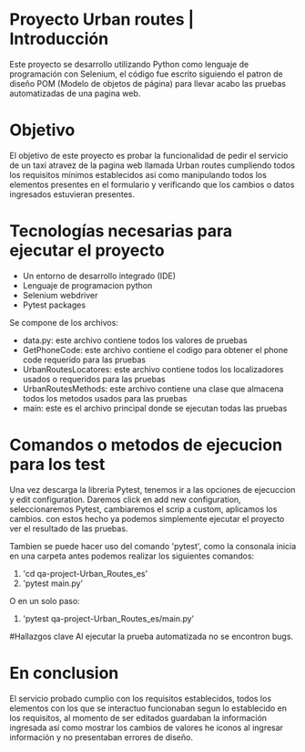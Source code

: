 # Proyecto Urban routes | Introducción
Este proyecto se desarrollo utilizando Python como lenguaje de programación con Selenium, el código fue escrito siguiendo el patron de diseño POM (Modelo de objetos de página) para llevar acabo las pruebas automatizadas de una pagina web.

# Objetivo
El objetivo de este proyecto es probar la funcionalidad de pedir el servicio de un taxi atravez de la pagina web llamada Urban routes cumpliendo todos los requisitos mínimos establecidos asi como manipulando todos los elementos presentes en el formulario y verificando que los cambios o datos ingresados estuvieran presentes.

#  Tecnologías necesarias para ejecutar el proyecto
- Un entorno de desarrollo integrado (IDE)
- Lenguaje de programacion python
- Selenium webdriver
- Pytest packages

Se compone de los archivos:
- data.py: este archivo contiene todos los valores de pruebas
- GetPhoneCode: este archivo contiene el codigo para obtener el phone code requerido para las pruebas
- UrbanRoutesLocatores: este archivo contiene todos los localizadores usados o requeridos para las pruebas
- UrbanRoutesMethods: este archivo contiene una clase que almacena todos los metodos usados para las pruebas
- main: este es el archivo principal donde se ejecutan todas las pruebas
  
# Comandos o metodos de ejecucion para los test
Una vez descarga la libreria Pytest, tenemos ir a las opciones de ejecuccion y edit configuration.
Daremos click en add new configuration, seleccionaremos Pytest, cambiaremos el scrip a custom, aplicamos los cambios.
con estos hecho ya podemos simplemente ejecutar el proyecto ver el resultado de las pruebas.

Tambien se puede hacer uso del comando 'pytest', como la consonala inicia en una carpeta antes podemos realizar los siguientes comandos:
1. 'cd qa-project-Urban_Routes_es' 
2. 'pytest main.py'

O en un solo paso:
1. 'pytest qa-project-Urban_Routes_es/main.py'

#Hallazgos clave
Al ejecutar la prueba automatizada no se encontron bugs.

# En conclusion
El servicio probado cumplio con los requisitos establecidos, todos los elementos con los que se interactuo funcionaban segun lo establecido en los requisitos, al momento de ser editados guardaban la información ingresada así como mostrar los cambios de valores he iconos al ingresar información y no presentaban errores de diseño. 

